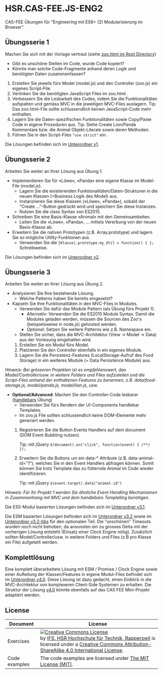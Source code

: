 # HSR.CAS-FEE.JS-ENG2
CAS-FEE Übungen für "Engineering mit ES6+ (2) Modularisierung im Browser".

## Übungsserie 1

Machen Sie sich mit der Vorlage vertraut (siehe [zoo.html im Root Directory](zoo.html))
* Gibt es unschöne Stellen im Code, wurde Code kopiert?
* Könnte man solche Code-Fragmente anhand deren Logik und benötigten Daten zusammenfassen?
1. Erstellen Sie jeweils fürs Model (model.js) und den Controller (zoo.js) ein eigenes Script-File.
2. Verlinken Sie die benötigten JavaScript Files im zoo.html .
3. Verbessern Sie die Lesbarkeit des Codes, indem Sie die Funktionalitäten aufspalten und gemäss MVC in die jeweiligen MVC-Files auslagern.
   Tip: Das zoo.html-File sollte schlussendlich keinen JavaScript-Code mehr enthalten.
4. Lagern Sie die Daten-spezifischen Funktionalitäten sowie Copy/Paste Code in eigene Prozeduren aus.
   Tip: Siehe Create Lion/Panda Kommentare bzw. die Animal Objekt-Literale sowie deren Methoden.
5. Führen Sie in den Script-Files ```"use strict"``` ein.

Die Lösungen befinden sich im [Unterordner v1](v1).


## Übungsserie 2

Arbeiten Sie weiter an Ihrer Lösung aus Übung 1.
* Implementieren Sie für «Löwe», «Panda» eine eigene Klasse im Model-File (model.js).
  * Lagern Sie die existierenden Funktionalitäten/Daten-Strukturen in die neuen Klassen (=Business Logik des Model) aus.
  * Instanziieren Sie diese Klassen («Löwe», «Panda»), sobald der "Create ..."-Button gedrückt wird und speichern Sie diese Instanzen.
  * Nutzen Sie die class Syntax von ES2015.
* Schreiben Sie eine Basis-Klasse «Animal» mit den Gemeinsamkeiten.
  * Leiten Sie die «Löwe», «Panda», … mittels Vererbung von der neuen Basis-Klasse ab.
* Erweitern Sie die nativen Prototypen (z.B. Array.prototype) und lagern Sie so mögliche Utility-Funktionen aus.
  * Verwenden Sie die ```[Klasse].prototype.my_Util = function() { };``` Schreibweise.

Die Lösungen befinden sich im [Unterordner v2](v2).

## Übungsserie 3

Arbeiten Sie weiter an Ihrer Lösung aus Übung 2.
* Analysieren Sie Ihre bestehende Lösung.
  * Welche Patterns haben Sie bereits eingesetzt?
* Kapseln Sie Ihre Funktionalitäten in den MVC-Files in Modules.
  * Verwenden Sie dafür das Module Pattern (als Übung fürs Projekt 1).
    * *Alternativ*: Verwenden Sie die ES2015 Module Syntax. Damit die Modules geladen werden, müssen die Sourcen des Zoo's (beispielsweise in node.js) gehosted werden.
    * *Optional*: Setzen Sie weitere Patterns wie z.B. Namespace ein.
  * Stellen Sie sicher, dass die MVC-Architektur (View -> Model -> Data) aus der Vorlesung eingehalten wird.
  1. Erstellen Sie ein Modul fürs Model.
  2. Platzieren Sie den Controller ebenfalls in ein eigenes Module.
  3. Lagern Sie die Persistenz-Features (LocalStorage-Aufruf des Food Storage) in ein weiteres Module (= Data Persistence Module) aus.

*Hinweis: Bei grösseren Projekten ist es empfehlenswert, das Model/Controller/usw. in weitere Folders und Files aufzuteilen und die Script-Files anhand der enthaltenen Features zu benennen, z.B. data/food-storage.js, model/panda.js, model/lion.js, usw.*


* **Optional/Advanced**: Machen Sie den Controller-Code lesbarer ([handlebars](http://handlebarsjs.com/) Übung)
  * Verwenden Sie fürs Rendern der UI-Components handlebar Templates.
  * Im zoo.js File sollten schlussendlich keine DOM-Elemente mehr generiert werden.
  1. Registrieren Sie die Button Events Handlers auf dem document (DOM Event Bubbling nutzen).

     Tip: mit jQuery ```$(document).on("click", function(event) { /**/ });```
  3. Erweitern Sie die Buttons um ein data-* Attribute (z.B. data-animal-id="1"), welches Sie in den Event Handlers abfragen können. Somit können Sie trotz Template das zu fütternde Animal im Code wieder identifizieren.

     Tip: mit jQuery ```$(event.target).data("animal-id")```

*Hinweis: Für Ihr Projekt 1 werden Sie ähnliche Event Handling Mechanismen in Zusammenhang mit MVC und dem handlebars Templating benötigen.*


Die ES5-Modul basierten Lösungen befinden sich im [Unterordner v3.1](v3.1).

Die ESM basierten Lösungen befinden sich im [Unterordner v3.2](v3.2) sowie im [Unterordner v3.2-hbs](v3.2-hbs) für den optionalen Teil. Die "unschönen" Timeouts wurden noch nicht behoben, da ansonsten ein zu grosses Delta mit der vorherigen Lösung entsteht (Einsatz einer Clock Engine nötig). Zusätzlich sollten Model/Controller/usw. in weitere Folders und Files (z.B pro Klasse ein File) aufgeteilt werden.


## Komplettlösung
Eine komplett überarbeitete Lösung mit ESM / Promise / Clock Engine sowie einer Aufteilung der Klassen/Features in eigene Modul-Files befindet sich im [Unterordner v4.0](v4.0). Diese Lösung ist dazu gedacht, einen Einblick in die MVC-Architektur von komplexeren Client-Side Systemen zu erhalten. Die Struktur der Lösung [v4.0](v4.0) könnte ebenfalls auf das CAS FEE Mini-Projekt adaptiert werden.


## License

| Document | License |
| --- | --- |
| Exercises | <a rel="license" href="http://creativecommons.org/licenses/by-sa/4.0/"><img alt="Creative Commons License" style="border-width:0" src="https://i.creativecommons.org/l/by-sa/4.0/88x31.png" /></a><br />by <a xmlns:cc="http://creativecommons.org/ns#" href="www.ifs.hsr.ch" property="cc:attributionName" rel="cc:attributionURL"> IFS, HSR Hochschule für Technik, Rapperswil</a> is licensed under a <a rel="license" href="http://creativecommons.org/licenses/by-sa/4.0/">Creative Commons Attribution-ShareAlike 4.0 International License</a>. |
| Code examples | The code examples are licensed under [The MIT License (MIT)](./LICENSE). |
